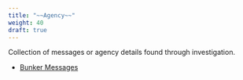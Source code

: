 ```yaml
---
title: "~~Agency~~"
weight: 40
draft: true
---
```



Collection of messages or agency details found through investigation. 

- [Bunker Messages](agency_bunker_messages/)